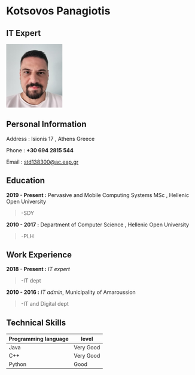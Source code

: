 # Kotsovos Panagiotis
## IT Expert 
<img src="https://github.com/pankotsovos/cv/blob/main/pan_kots.jpg" height="170" width="150">

## Personal Information

Address : Isionis 17 , Athens Greece

Phone   : **+30 694 2815 544**

Email   : std138300@ac.eap.gr


## Education

**2019 - Present :** Pervasive and Mobile Computing Systems MSc , Hellenic Open University

> -SDY

**2010 - 2017    :** Department of Computer Science , Hellenic Open University

> -PLH

## Work Experience

**2018 - Present :** *IT expert*

> -IT dept

**2010 - 2016 :** *IT admin*, Municipality of Amaroussion

> -IT and Digital dept

## Technical Skills

| Programming language | level | 
| ------------- | ------------- | 
| Java | Very Good | 
| C++ | Very Good  | 
| Python  | Good | 
